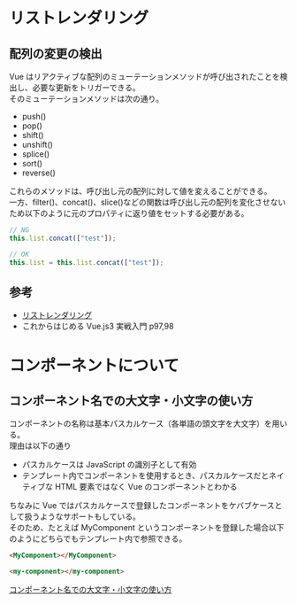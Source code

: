 # リストレンダリング

## 配列の変更の検出

Vue はリアクティブな配列のミューテーションメソッドが呼び出されたことを検出し、必要な更新をトリガーできる。  
そのミューテーションメソッドは次の通り。

- push()
- pop()
- shift()
- unshift()
- splice()
- sort()
- reverse()

これらのメソッドは、呼び出し元の配列に対して値を変えることができる。  
一方、filter()、concat()、slice()などの関数は呼び出し元の配列を変化させないため以下のように元のプロパティに返り値をセットする必要がある。

```js
// NG
this.list.concat(["test"]);

// OK
this.list = this.list.concat(["test"]);
```

## 参考

- [リストレンダリング](https://ja.vuejs.org/guide/essentials/list.html)
- これからはじめる Vue.js3 実戦入門 p97,98

# コンポーネントについて

## コンポーネント名での大文字・小文字の使い方

コンポーネントの名称は基本パスカルケース（各単語の頭文字を大文字）を用いる。  
理由は以下の通り

- パスカルケースは JavaScript の識別子として有効
- テンプレート内でコンポーネントを使用するとき、パスカルケースだとネイティブな HTML 要素ではなく Vue のコンポーネントとわかる

ちなみに Vue ではパスカルケースで登録したコンポーネントをケバブケースとして扱うようなサポートもしている。  
そのため、たとえば MyComponent というコンポーネントを登録した場合以下のようにどちらでもテンプレート内で参照できる。

```html
<MyComponent></MyComponent>

<my-component></my-component>
```

[コンポーネント名での大文字・小文字の使い方](https://ja.vuejs.org/guide/components/registration.html#component-name-casing)
